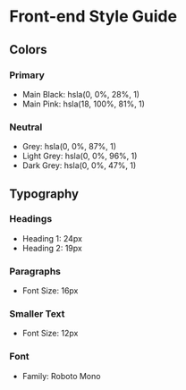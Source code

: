 # Front-end Style Guide

## Colors

### Primary

- Main Black: hsla(0, 0%, 28%, 1)
- Main Pink: hsla(18, 100%, 81%, 1)

### Neutral

- Grey: hsla(0, 0%, 87%, 1)
- Light Grey: hsla(0, 0%, 96%, 1)
- Dark Grey: hsla(0, 0%, 47%, 1)

## Typography

### Headings

- Heading 1: 24px
- Heading 2: 19px

### Paragraphs

- Font Size: 16px

### Smaller Text

- Font Size: 12px

### Font

- Family: Roboto Mono
